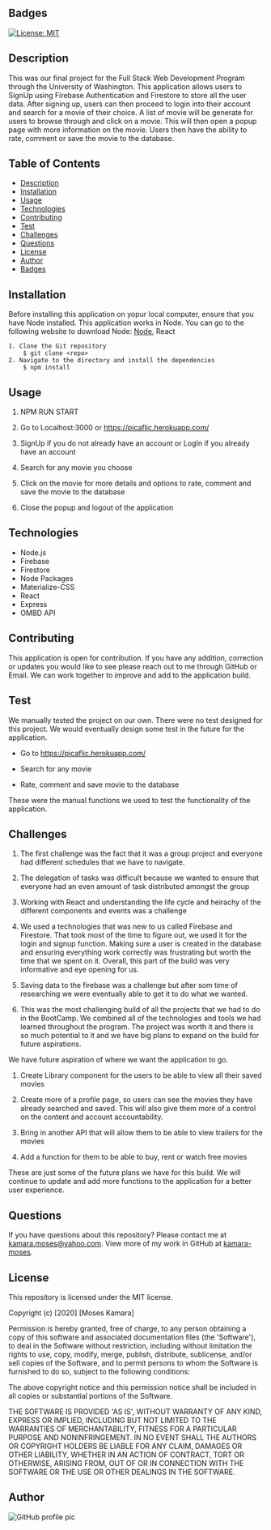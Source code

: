 ## Badges
[![License: MIT](https://img.shields.io/badge/License-MIT-yellow.svg)](https://opensource.org/licenses/MIT)

## Description
This was our final project for the Full Stack Web Development Program through the University of Washington. This application allows users to SignUp using Firebase Authentication and Firestore to store all the user data. After signing up, users can then proceed to login into their account and search for a movie of their choice. A list of movie will be generate for users to browse through and click on a movie. This will then open a popup page with more information on the movie. Users then have the ability to rate, comment or save the movie to the database.


## Table of Contents
* [Description](#description)
* [Installation](#installation)
* [Usage](#usage)
* [Technologies](#technologies)
* [Contributing](#contributing)
* [Test](#test)
* [Challenges](#challenges)
* [Questions](#questions)
* [License](#license)
* [Author](#Author)
* [Badges](#badges)

## Installation
Before installing this application on yopur local computer, ensure that you have Node installed. This application works in Node. You can go to the following website to download Node: <a href='https://nodejs.org/en/'>Node</a>, React

    1. Clone the Git repository
        $ git clone <repo>
    2. Navigate to the directory and install the dependencies
        $ npm install

## Usage
   1. NPM RUN START

   2. Go to Localhost:3000 or https://picaflic.herokuapp.com/

   3. SignUp if you do not already have an account or LogIn if you already have an account

   4. Search for any movie you choose

   5. Click on the movie for more details and options to rate, comment and save the movie to the database

   6. Close the popup and logout of the application

## Technologies
   - Node.js
   - Firebase
   - Firestore
   - Node Packages
   - Materialize-CSS
   - React
   - Express
   - OMBD API

## Contributing
This application is open for contribution. If you have any addition, correction or updates you would like to see please reach out to me through GitHub or Email. We can work together to improve and add to the application build.

## Test
We manually tested the project on our own. There were no test designed for this project. We would eventually design some test in the future for the application. 

   - Go to https://picaflic.herokuapp.com/

   - Search for any movie

   - Rate, comment and save movie to the database

These were the manual functions we used to test the functionality of the application.

## Challenges
   1. The first challenge was the fact that it was a group project and everyone had different schedules that we have to navigate.

   2. The delegation of tasks was difficult because we wanted to ensure that everyone had an even amount of task distributed amongst the group

   3. Working with React and understanding the life cycle and heirachy of the different components and events was a challenge

   4. We used a technologies that was new to us called Firebase and Firestore. That took most of the time to figure out, we used it for the login and signup function. Making sure a user is created in the database and ensuring everything work correctly was frustrating but worth the time that we spent on it. Overall, this part of the build was very informative and eye opening for us.

   5. Saving data to the firebase was a challenge but after som time of researching we were eventually able to get it to do what we wanted.

   6. This was the most challenging build of all the projects that we had to do in the BootCamp. We combined all of the technologies and tools we had learned throughout the program. The project was worth it and there is so much potential to it and we have big plans to expand on the build for future aspirations.

We have future aspiration of where we want the application to go.

   1. Create Library component for the users to be able to view all their saved movies

   2. Create more of a profile page, so users can see the movies they have already searched and saved. This will also give them more of a control on the content and account accountability.

   3. Bring in another API that will allow them to be able to view trailers for the movies

   4. Add a function for them to be able to buy, rent or watch free movies

These are just some of the future plans we have for this build. We will continue to update and add more functions to the application for a better user experience.

## Questions
If you have questions about this repository? Please contact me at [kamara.moses@yahoo.com](mailto:kamara.moses@yahoo.com). View more of my work in GitHub at [kamara-moses](https://github.com/kamara-moses).

## License
This repository is licensed under the MIT license.

Copyright (c) [2020] [Moses Kamara]

Permission is hereby granted, free of charge, to any person obtaining a copy of this software and associated documentation files (the 'Software'), to deal in the Software without restriction, including without limitation the rights to use, copy, modify, merge, publish, distribute, sublicense, and/or sell copies of the Software, and to permit persons to whom the Software is furnished to do so, subject to the following conditions:

The above copyright notice and this permission notice shall be included in all copies or substantial portions of the Software.

THE SOFTWARE IS PROVIDED 'AS IS', WITHOUT WARRANTY OF ANY KIND, EXPRESS OR IMPLIED, INCLUDING BUT NOT LIMITED TO THE WARRANTIES OF MERCHANTABILITY, FITNESS FOR A PARTICULAR PURPOSE AND NONINFRINGEMENT. IN NO EVENT SHALL THE AUTHORS OR COPYRIGHT HOLDERS BE LIABLE FOR ANY CLAIM, DAMAGES OR OTHER LIABILITY, WHETHER IN AN ACTION OF CONTRACT, TORT OR OTHERWISE, ARISING FROM, OUT OF OR IN CONNECTION WITH THE SOFTWARE OR THE USE OR OTHER DEALINGS IN THE SOFTWARE.

## Author
![GitHub profile pic](https://avatars3.githubusercontent.com/u/65128951?v=4)